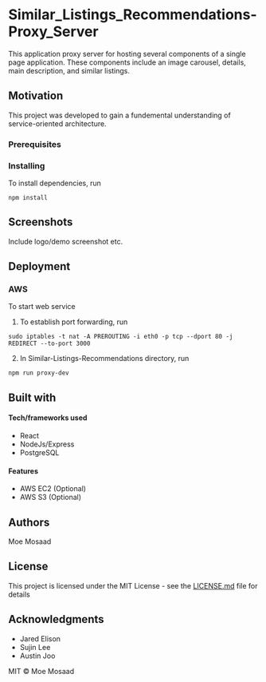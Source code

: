 # Similar_Listings_Recommendations-Proxy_Server
This application proxy server for hosting several components of a single page application. These components include an image carousel, details, main description, and similar listings.

## Motivation

This project was developed to gain a fundemental understanding of service-oriented architecture.

### Prerequisites


### Installing

To install dependencies, run 

  ```
  npm install
  ```

## Screenshots

Include logo/demo screenshot etc.

## Deployment

### AWS

To start web service

  1. To establish port forwarding, run
  ```
  sudo iptables -t nat -A PREROUTING -i eth0 -p tcp --dport 80 -j REDIRECT --to-port 3000
  ```

  2. In Similar-Listings-Recommendations directory, run
  ```
  npm run proxy-dev
  ```

## Built with

#### Tech/frameworks used

* React
* NodeJs/Express
* PostgreSQL

#### Features

* AWS EC2 (Optional)
* AWS S3 (Optional)

## Authors

Moe Mosaad

## License

This project is licensed under the MIT License - see the [LICENSE.md](LICENSE.md) file for details

## Acknowledgments

* Jared Elison
* Sujin Lee
* Austin Joo

MIT © Moe Mosaad
